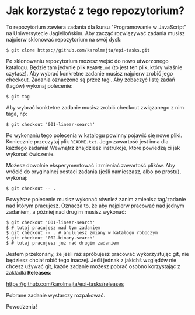 Jak korzystać z tego repozytorium?
==================================

To repozytorium zawiera zadania dla kursu "Programowanie w JavaScript"
na Uniwersytecie Jagiellońskim. Aby zacząć rozwiązywać zadania musisz
najpierw sklonować repozytorium na swój dysk:

    $ git clone https://github.com/karolmajta/epi-tasks.git

Po sklonowaniu repozytorium możesz wejść do nowo utworzonego katalogu.
Będzie tam jedynie plik `README.md` (to jest ten plik, który właśnie
czytasz). Aby wybrać konkretne zadanie musisz najpierw zrobić jego checkout.
Zadania oznaczone są przez tagi. Aby zobaczyć listę zadań (tagów) wykonaj
polecenie:

    $ git tag

Aby wybrać konktetne zadanie musisz zrobić checkout związanego z nim taga,
np:

    $ git checkout '001-linear-search'

Po wykonaniu tego polecenia w katalogu powinny pojawić się nowe pliki.
Koniecznie przeczytaj plik `README.txt`. Jego zawartość jest inna dla
każdego zadania! Wewnątrz znajdziesz instrukcje, które powiedzą ci jak
wykonać ćwiczenie.

Możesz dowolnie eksperymentować i zmieniać zawartość plików. Aby wrócić
do oryginalnej postaci zadania (jeśli namieszasz, albo po prostu), wykonaj:

    $ git checkout -- .

Powyższe polecenie musisz wykonać również zanim zmienisz tag/zadanie nad
którym pracujesz. Oznacza to, że aby najpierw pracować nad jednym zadaniem,
a później nad drugim musisz wykonać:

    $ git checkout '001-linear-search'
    $ # tutaj pracujesz nad tym zadaniem
    $ git checkout -- . # anulujesz zmiany w katalogu roboczym
    $ git checkout '002-binary-search'
    $ # tutaj pracujesz już nad drugim zadaniem

Jestem przekonany, że jeśli raz spróbujesz pracować wykorzystując git,
nie będziesz chciał robić tego inaczej. Jeśli jednak z jakichś względów
nie chcesz używać git, każde zadanie możesz pobrać osobno korzystając
z zakładki **Releases**:

https://github.com/karolmajta/epi-tasks/releases

Pobrane zadanie wystarczy rozpakować.

Powodzenia!
